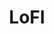 ---
layout: projects
title: LoFI
project_id: lofi
description: Artificial intelligence (AI) systems’ natural language processing capabilities have made remarkable strides in recent years. 
text: |
  Artificial intelligence (AI) systems’ natural language processing capabilities have made remarkable strides in recent years. Beyond their numerous commercial applications, these advances suggest that AI systems might be powerful tools for deepening our understanding of how humans comprehend natural language. A major obstacle to using them for this purpose is that, while they seem to simulate certain aspects of reasoning by analogy quite well, their capacity to simulate complex logical reasoning shows much room for improvement. With the aim of addressing these shortcomings and thereby deepening our scientific understanding of human language, this project develops a framework for integrating complex logical reasoning capabilities into the components of AI systems that make their ability to reason by analogy possible. To support the development of this framework, the project develops a large dataset capturing the logical relationships among sentences in three languages.

  In addition to producing foundational software and data artifacts for both artificial intelligence and language science researchers, both components of this project will be tightly integrated with the graduate and undergraduate curricula in computational linguistics at the University of Rochester. Through this integration, the project will serve as a vehicle to enhance programming and statistical literacy as well as data collection and data management skills through training with hands-on applications at both the undergraduate and graduate levels. It will additionally support the development and implementation of the curriculum for a new BS in Computational Linguistics at the University of Rochester as well as open courseware based on this curriculum, which can be used for the deployment of similar programs at other universities.

  LoFI is supported by a National Science Foundation CAREER award ([BCS-2237175](https://www.nsf.gov/awardsearch/showAward?AWD_ID=2237175)).
permalink: /projects/lofi/
published: true
image: /assets/images/lofi-logo.png
---